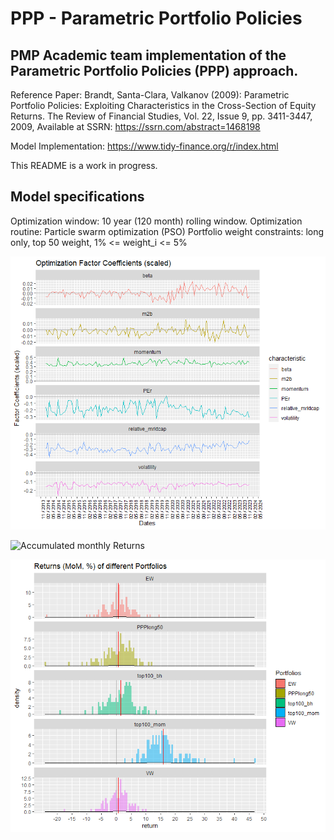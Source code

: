 # PPP - Parametric Portfolio Policies

## PMP Academic team implementation of the Parametric Portfolio Policies (PPP) approach.

Reference Paper:  Brandt, Santa-Clara, Valkanov (2009): Parametric Portfolio Policies: Exploiting Characteristics in the Cross-Section of Equity Returns. 
The Review of Financial Studies, Vol. 22, Issue 9, pp. 3411-3447, 2009, Available at SSRN: https://ssrn.com/abstract=1468198

Model Implementation: https://www.tidy-finance.org/r/index.html

This README is a work in progress. 

## Model specifications
Optimization window: 10 year (120 month) rolling window. 
Optimization routine: Particle swarm optimization (PSO) 
Portfolio weight constraints: long only, top 50 weight, 1% <= weight_i <= 5%

![Coefficients of PPP](/material/PPP_6coef_pso_10y_coefplot.png?raw=true "Coefficients of PPP")


![Accumulated monthly Returns](/material/PPPP_6coef_pso_10y_accreturn.png?raw=true "Accumulated excess returns")



![Histogram of monthly excess returns](/material/PPP_6coef_pso_10y_returnhist.png?raw=true "Coefficients of PPP")

